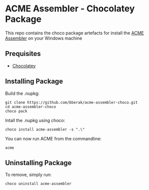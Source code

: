 # ACME Assembler - Chocolatey Package

This repo contains the choco package artefacts for install the [ACME Assembler](https://sourceforge.net/projects/acme-crossass/) on your Windows machine

## Prequisites

- [Chocolatey](https://chocolatey.org/)

## Installing Package

Build the .nupkg:

```
git clone https://github.com/bberak/acme-assembler-choco.git
cd acme-assembler-choco
choco pack
```

Intall the .nupkg using choco:

```
choco install acme-assembler -s ".\"
```

You can now run ACME from the commandline:

```
acme
```

## Uninstalling Package

To remove, simply run:

```
choco uninstall acme-assembler
```
